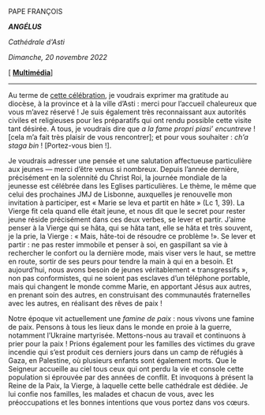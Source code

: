 PAPE FRANÇOIS

***ANGÉLUS***

*Cathédrale d'Asti*

*Dimanche, 20 novembre 2022*

[ **[Multimédia](http://w2.vatican.va/content/francesco/fr/events/event.dir.html/content/vaticanevents/fr/2022/11/20/angelus.html)**]

____________________________

Au terme de [cette célébration](https://www.vatican.va/content/francesco/fr/events/event.dir.html/content/vaticanevents/fr/2022/11/20/angelus.html), je voudrais exprimer ma gratitude au diocèse, à la province et à la ville d’Asti : merci pour l’accueil chaleureux que vous m’avez réservé ! Je suis également très reconnaissant aux autorités civiles et religieuses pour les préparatifs qui ont rendu possible cette visite tant désirée. A tous, je voudrais dire que *a la fame propri piasi’ encuntreve* ! [cela m’a fait très plaisir de vous rencontrer]; et pour vous souhaiter : *ch’a staga bin* ! [Portez-vous bien !].

Je voudrais adresser une pensée et une salutation affectueuse particulière aux jeunes — merci d’être venus si nombreux. Depuis l’année dernière, précisément en la solennité du Christ Roi, la journée mondiale de la jeunesse est célébrée dans les Eglises particulières. Le thème, le même que celui des prochaines JMJ de Lisbonne, auxquelles je renouvelle mon invitation à participer, est « Marie se leva et partit en hâte » (Lc 1, 39). La Vierge fit cela quand elle était jeune, et nous dit que le secret pour rester jeune réside précisément dans ces deux verbes, se lever et partir. J’aime penser à la Vierge qui se hâta, qui se hâta tant, elle se hâta et très souvent, je la prie, la Vierge : « Mais, hâte-toi de résoudre ce problème !». Se lever et partir : ne pas rester immobile et penser à soi, en gaspillant sa vie à rechercher le confort ou la dernière mode, mais viser vers le haut, se mettre en route, sortir de ses peurs pour tendre la main à qui en a besoin. Et aujourd’hui, nous avons besoin de jeunes véritablement « transgressifs », non pas conformistes, qui ne soient pas esclaves d’un téléphone portable, mais qui changent le monde comme Marie, en apportant Jésus aux autres, en prenant soin des autres, en construisant des communautés fraternelles avec les autres, en réalisant des rêves de paix !

Notre époque vit actuellement une *famine de paix* : nous vivons une famine de paix. Pensons à tous les lieux dans le monde en proie à la guerre, notamment l’Ukraine martyrisée. Mettons-nous au travail et continuons à prier pour la paix ! Prions également pour les familles des victimes du grave incendie qui s’est produit ces derniers jours dans un camp de réfugiés à Gaza, en Palestine, où plusieurs enfants sont également morts. Que le Seigneur accueille au ciel tous ceux qui ont perdu la vie et console cette population si éprouvée par des années de conflit. Et invoquons à présent la Reine de la Paix, la Vierge, à laquelle cette belle cathédrale est dédiée. Je lui confie nos familles, les malades et chacun de vous, avec les préoccupations et les bonnes intentions que vous portez dans vos cœurs.